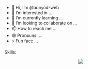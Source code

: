 - 👋 Hi, I’m @bunyod-web
- 👀 I’m interested in ...
- 🌱 I’m currently learning ...
- 💞️ I’m looking to collaborate on ...
- 📫 How to reach me ...
- 😄 Pronouns: ...
- ⚡ Fun fact: ...

<!---
bunyod-web/bunyod-web is a ✨ special ✨ repository because its `README.md` (this file) appears on your GitHub profile.
You can click the Preview link to take a look at your changes.
--->
Skills:
<p align="center">
  <a href="https://skillicons.dev">
    <img src="https://skillicons.dev/icons?i=git,ubuntu" />
  </a>
</p>
